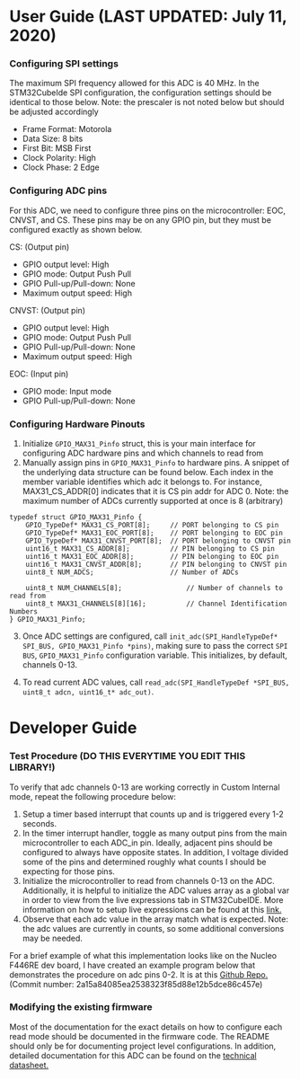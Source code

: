 # User Guide (LAST UPDATED: July 11, 2020)

### Configuring SPI settings

The maximum SPI frequency allowed for this ADC is 40 MHz. In the STM32CubeIde
SPI configuration, the configuration settings should be identical to those below. Note: the prescaler is not noted below but should be adjusted accordingly

* Frame Format: Motorola
* Data Size: 8 bits
* First Bit: MSB First
* Clock Polarity: High
* Clock Phase: 2 Edge

### Configuring ADC pins

For this ADC, we need to configure three pins on the microcontroller: EOC, CNVST, and CS. These pins may be on any GPIO pin, but they must be configured exactly as shown below.

CS: (Output pin)
* GPIO output level: High
* GPIO mode: Output Push Pull
* GPIO Pull-up/Pull-down: None
* Maximum output speed: High

CNVST: (Output pin)
* GPIO output level: High
* GPIO mode: Output Push Pull
* GPIO Pull-up/Pull-down: None
* Maximum output speed: High

EOC: (Input pin)
* GPIO mode: Input mode
* GPIO Pull-up/Pull-down: None

### Configuring Hardware Pinouts
1. Initialize `GPIO_MAX31_Pinfo` struct, this is your main interface for 
    configuring ADC hardware pins and which channels to read from
2. Manually assign pins in `GPIO_MAX31_Pinfo` to hardware pins. A snippet of 
    the underlying data structure can be found below. Each index in the member
    variable identifies which adc it belongs to. For instance, MAX31_CS_ADDR[0]
    indicates that it is CS pin addr for ADC 0.
    Note: the maximum number of ADCs currently supported at once is 8 (arbitrary)

```
typedef struct GPIO_MAX31_Pinfo {
	GPIO_TypeDef* MAX31_CS_PORT[8];		// PORT belonging to CS pin
	GPIO_TypeDef* MAX31_EOC_PORT[8];	// PORT belonging to EOC pin
	GPIO_TypeDef* MAX31_CNVST_PORT[8];	// PORT belonging to CNVST pin
	uint16_t MAX31_CS_ADDR[8];			// PIN belonging to CS pin
	uint16_t MAX31_EOC_ADDR[8];			// PIN belonging to EOC pin
	uint16_t MAX31_CNVST_ADDR[8];		// PIN belonging to CNVST pin
	uint8_t NUM_ADCS;					// Number of ADCs

	uint8_t NUM_CHANNELS[8];				// Number of channels to read from
	uint8_t MAX31_CHANNELS[8][16];			// Channel Identification Numbers
} GPIO_MAX31_Pinfo;
```
3. Once ADC settings are configured, call `init_adc(SPI_HandleTypeDef* SPI_BUS, GPIO_MAX31_Pinfo *pins)`, making sure to pass the correct `SPI BUS`, `GPIO_MAX31_Pinfo` configuration variable. This initializes, by default, channels 0-13.

4. To read current ADC values, call `read_adc(SPI_HandleTypeDef *SPI_BUS, uint8_t adcn, uint16_t* adc_out)`.

# Developer Guide

### Test Procedure (DO THIS EVERYTIME YOU EDIT THIS LIBRARY!)

To verify that adc channels 0-13 are working correctly in Custom Internal mode, 
repeat the following procedure below:

1. Setup a timer based interrupt that counts up and is triggered every 1-2 seconds.
2. In the timer interrupt handler, toggle as many output pins from the main
    microcontroller to each ADC_in pin. Ideally, adjacent pins should be configured
    to always have opposite states. In addition, I voltage divided some of the 
    pins and determined roughly what counts I should be expecting for those pins.
3. Initialize the microcontroller to read from channels 0-13 on the ADC. Additionally,
    it is helpful to initialize the ADC values array as a global var in order to
    view from the live expressions tab in STM32CubeIDE. More information on how
    to setup live expressions can be found at this [link.](https://www.youtube.com/watch?v=Nyml66k_Ppk)
4. Observe that each adc value in the array match what is expected. Note: the adc
    values are currently in counts, so some additional conversions may be needed.

For a brief example of what this implementation looks like on the Nucleo F446RE 
dev board, I have created an example program below that demonstrates the procedure
on adc pins 0-2. It is at this [Github Repo.](https://github.com/KingArthurZ3/MASA-firmware-dev) 
(Commit number: 2a15a84085ea2538323f85d88e12b5dce86c457e)

### Modifying the existing firmware

Most of the documentation for the exact details on how to configure each read mode should be documented in the firmware code. The README should only be for documenting project level configurations. In addition, detailed documentation
for this ADC can be found on the [technical datasheet.](https://datasheets.maximintegrated.com/en/ds/MAX11129-MAX11132.pdf)
